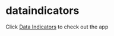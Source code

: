 # dataindicators

Click <a href="https://herb-sh.github.io/dataindicators/" target="_blank">Data Indicators</a> to check out the app